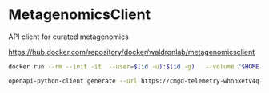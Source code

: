 # MetagenomicsClient

API client for curated metagenomics

https://hub.docker.com/repository/docker/waldronlab/metagenomicsclient

```bash
docker run --rm --init -it  --user=$(id -u):$(id -g)   --volume "$HOME:$HOME"   --volume="/etc/group:/etc/group:ro"   --volume="/etc/passwd:/etc/passwd:ro"   --volume="/etc/shadow:/etc/shadow:ro"    --volume="/etc/sudoers.d:/etc/sudoers.d:ro"  --volume="/tmp/.X11-unix:/tmp/.X11-unix:rw"   --workdir="`pwd`"   waldronlab/metagenomicsclient bash

openapi-python-client generate --url https://cmgd-telemetry-whnnxetv4q-uc.a.run.app/openapi.json
```
